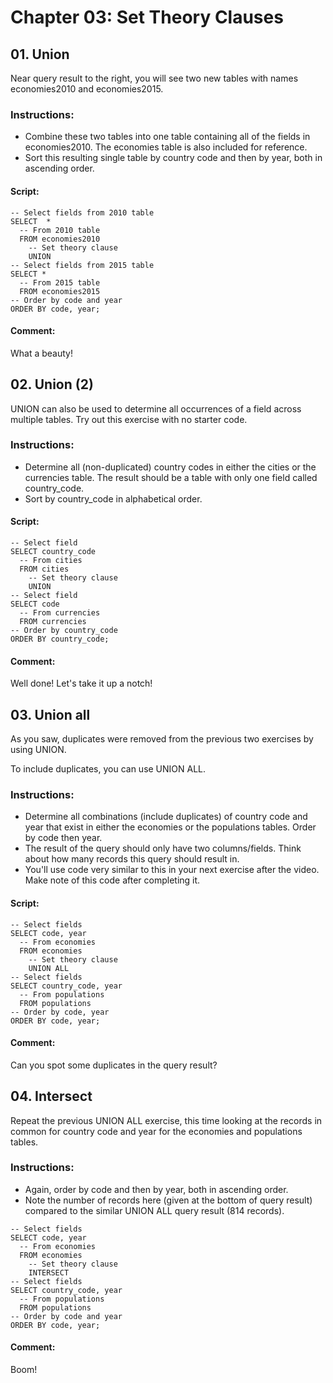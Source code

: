 # Chapter 03: Set Theory Clauses

## 01. Union
Near query result to the right, you will see two new tables with names economies2010 and economies2015.

### Instructions:
* Combine these two tables into one table containing all of the fields in economies2010. The economies table is also included for reference.
* Sort this resulting single table by country code and then by year, both in ascending order.

#### Script:
```
-- Select fields from 2010 table
SELECT  *
  -- From 2010 table
  FROM economies2010
	-- Set theory clause
	UNION
-- Select fields from 2015 table
SELECT *
  -- From 2015 table
  FROM economies2015
-- Order by code and year
ORDER BY code, year;
```
#### Comment:
What a beauty!

## 02. Union (2)
UNION can also be used to determine all occurrences of a field across multiple tables. Try out this exercise with no starter code.

### Instructions:
* Determine all (non-duplicated) country codes in either the cities or the currencies table. The result should be a table with only one field called country_code.
* Sort by country_code in alphabetical order.

#### Script:
```
-- Select field
SELECT country_code 
  -- From cities
  FROM cities
	-- Set theory clause
	UNION
-- Select field
SELECT code
  -- From currencies
  FROM currencies
-- Order by country_code
ORDER BY country_code;
```
#### Comment:
Well done! Let's take it up a notch!

## 03. Union all
As you saw, duplicates were removed from the previous two exercises by using UNION.

To include duplicates, you can use UNION ALL.

### Instructions:
* Determine all combinations (include duplicates) of country code and year that exist in either the economies or the populations tables. Order by code then year.
* The result of the query should only have two columns/fields. Think about how many records this query should result in.
* You'll use code very similar to this in your next exercise after the video. Make note of this code after completing it.

#### Script:
```
-- Select fields
SELECT code, year
  -- From economies
  FROM economies
	-- Set theory clause
	UNION ALL
-- Select fields
SELECT country_code, year
  -- From populations
  FROM populations
-- Order by code, year
ORDER BY code, year;
```
#### Comment:
Can you spot some duplicates in the query result?

## 04. Intersect
Repeat the previous UNION ALL exercise, this time looking at the records in common for country code and year for the economies and populations tables.

### Instructions:
* Again, order by code and then by year, both in ascending order.
* Note the number of records here (given at the bottom of query result) compared to the similar UNION ALL query result (814 records).

```
-- Select fields
SELECT code, year
  -- From economies
  FROM economies
	-- Set theory clause
	INTERSECT
-- Select fields
SELECT country_code, year
  -- From populations
  FROM populations
-- Order by code and year
ORDER BY code, year;
```
#### Comment:
Boom!
